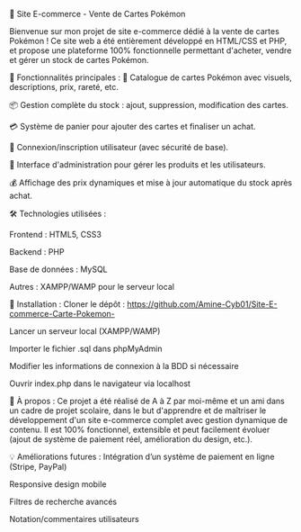 🧩 Site E-commerce - Vente de Cartes Pokémon

Bienvenue sur mon projet de site e-commerce dédié à la vente de cartes Pokémon ! Ce site web a été entièrement développé en HTML/CSS et PHP, et propose une plateforme 100% fonctionnelle permettant d'acheter, vendre et gérer un stock de cartes Pokémon.

🚀 Fonctionnalités principales :
🛒 Catalogue de cartes Pokémon avec visuels, descriptions, prix, rareté, etc.

📦 Gestion complète du stock : ajout, suppression, modification des cartes.

💳 Système de panier pour ajouter des cartes et finaliser un achat.

🔐 Connexion/inscription utilisateur (avec sécurité de base).

🧾 Interface d'administration pour gérer les produits et les utilisateurs.

💰 Affichage des prix dynamiques et mise à jour automatique du stock après achat.

🛠️ Technologies utilisées :

Frontend : HTML5, CSS3

Backend : PHP

Base de données : MySQL

Autres : XAMPP/WAMP pour le serveur local

🔧 Installation :
Cloner le dépôt : https://github.com/Amine-Cyb01/Site-E-commerce-Carte-Pokemon-

Lancer un serveur local (XAMPP/WAMP)

Importer le fichier .sql dans phpMyAdmin

Modifier les informations de connexion à la BDD si nécessaire 

Ouvrir index.php dans le navigateur via localhost

📌 À propos :
Ce projet a été réalisé de A à Z par moi-même et un ami dans un cadre de projet scolaire, dans le but d'apprendre et de maîtriser le développement d'un site e-commerce complet avec gestion dynamique de contenu.
Il est 100% fonctionnel, extensible et peut facilement évoluer (ajout de système de paiement réel, amélioration du design, etc.).

💡 Améliorations futures :
Intégration d’un système de paiement en ligne (Stripe, PayPal)

Responsive design mobile

Filtres de recherche avancés

Notation/commentaires utilisateurs
